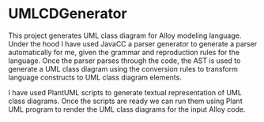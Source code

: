 # UMLCDGenerator

This project generates UML class diagram for Alloy modeling language.
Under the hood I have used JavaCC a parser generator to generate a parser automatically for me, given the grammar and reproduction rules for the language.
Once the parser parses through the code, the AST is used to generate a UML class diagram using the conversion rules to transform language constructs to 
UML class diagram elements.

I have used PlantUML scripts to generate textual representation of UML class diagrams. Once the scripts are ready we can run them using Plant UML program
to render the UML class diagrams for the input Alloy code.
